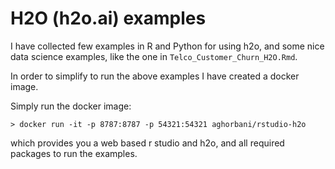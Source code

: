 # H2O (h2o.ai) examples 

I have collected few examples in R and Python for using h2o, and some nice data science examples, like the one in `Telco_Customer_Churn_H2O.Rmd`.

In order to simplify to run the above examples I have created a docker image.

Simply run the docker image:
```
> docker run -it -p 8787:8787 -p 54321:54321 aghorbani/rstudio-h2o
```
which provides you a web based r studio and h2o, and all required packages to run the examples.
